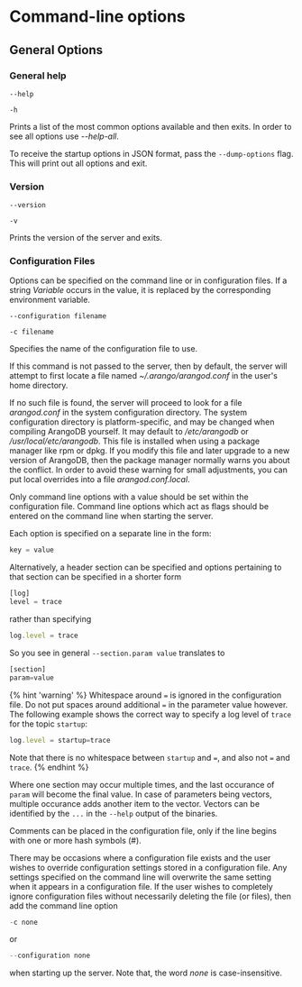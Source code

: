 Command-line options
====================

General Options
---------------

### General help

`--help`

`-h`

Prints a list of the most common options available and then exits. In order to
see all options use *--help-all*.

To receive the startup options in JSON format, pass the `--dump-options` flag. This will
print out all options and exit.

### Version

`--version`

`-v`

Prints the version of the server and exits.


### Configuration Files

Options can be specified on the command line or in configuration files. If a
string *Variable* occurs in the value, it is replaced by the corresponding
environment variable.

`--configuration filename`

`-c filename`

Specifies the name of the configuration file to use.

If this command is not passed to the server, then by default, the server will
attempt to first locate a file named *~/.arango/arangod.conf* in the user's home
directory.

If no such file is found, the server will proceed to look for a file
*arangod.conf* in the system configuration directory. The system configuration
directory is platform-specific, and may be changed when compiling ArangoDB
yourself. It may default to */etc/arangodb* or */usr/local/etc/arangodb*. This
file is installed when using a package manager like rpm or dpkg. If you modify
this file and later upgrade to a new version of ArangoDB, then the package
manager normally warns you about the conflict. In order to avoid these warning
for small adjustments, you can put local overrides into a file
*arangod.conf.local*.

Only command line options with a value should be set within the configuration
file. Command line options which act as flags should be entered on the command
line when starting the server.

Each option is specified on a separate line in the form:

```js
key = value
```

Alternatively, a header section can be specified and options pertaining to that
section can be specified in a shorter form

```js
[log]
level = trace
```

rather than specifying

```js
log.level = trace
```

So you see in general `--section.param value` translates to

```js
[section]
param=value 
```

{% hint 'warning' %}
Whitespace around `=` is ignored in the configuration file. Do not put spaces
around additional `=` in the parameter value however. The following example
shows the correct way to specify a log level of `trace` for the topic `startup`:

```js
log.level = startup=trace
```

Note that there is no whitespace between `startup` and `=`, and also not `=`
and `trace`.
{% endhint %}

Where one section may occur multiple times, and the last occurance of `param`
will become the final value. In case of parameters being vectors, multiple
occurance adds another item to the vector. Vectors can be identified by the
`...` in the `--help` output of the binaries.

Comments can be placed in the configuration file, only if the line begins with
one or more hash symbols (#).

There may be occasions where a configuration file exists and the user wishes to
override configuration settings stored in a configuration file. Any settings
specified on the command line will overwrite the same setting when it appears in
a configuration file. If the user wishes to completely ignore configuration
files without necessarily deleting the file (or files), then add the command
line option

```js
-c none
```

or

```js
--configuration none
```

when starting up the server. Note that, the word *none* is case-insensitive.
